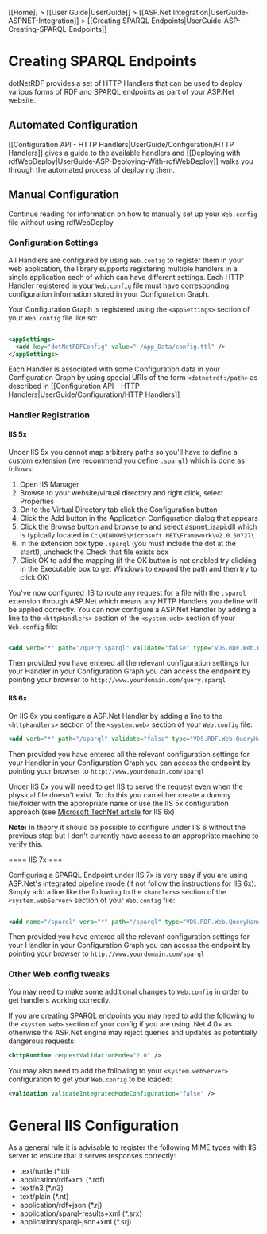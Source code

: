 [[Home]] > [[User Guide|UserGuide]] > [[ASP.Net Integration|UserGuide-ASPNET-Integration]] > [[Creating SPARQL Endpoints|UserGuide-ASP-Creating-SPARQL-Endpoints]]

# Creating SPARQL Endpoints 

dotNetRDF provides a set of HTTP Handlers that can be used to deploy various forms of RDF and SPARQL endpoints as part of your ASP.Net website.

## Automated Configuration 

[[Configuration API - HTTP Handlers|UserGuide/Configuration/HTTP Handlers]] gives a guide to the available handlers and [[Deploying with rdfWebDeploy|UserGuide-ASP-Deploying-With-rdfWebDeploy]] walks you through the automated process of deploying them.

## Manual Configuration 

Continue reading for information on how to manually set up your `Web.config` file without using rdfWebDeploy

### Configuration Settings

All Handlers are configured by using `Web.config` to register them in your web application, the library supports registering multiple handlers in a single application each of which can have different settings. Each HTTP Handler registered in your `Web.config` file must have corresponding configuration information stored in your Configuration Graph.

Your Configuration Graph is registered using the `<appSettings>` section of your `Web.config` file like so:

```xml

<appSettings>
  <add key="dotNetRDFConfig" value="~/App_Data/config.ttl" />
</appSettings>
```

Each Handler is associated with some Configuration data in your Configuration Graph by using special URIs of the form `<dotnetrdf:/path>` as described in [[Configuration API - HTTP Handlers|UserGuide/Configuration/HTTP Handlers]]

### Handler Registration 

#### IIS 5x 

Under IIS 5x you cannot map arbitrary paths so you'll have to define a custom extension (we recommend you define `.sparql`) which is done as follows:

1. Open IIS Manager
1. Browse to your website/virtual directory and right click, select Properties
1. On to the Virtual Directory tab click the Configuration button
1. Click the Add button in the Application Configuration dialog that appears
1. Click the Browse button and browse to and select aspnet_isapi.dll which is typically located in `C:\WINDOWS\Microsoft.NET\Framework\v2.0.50727\`
1. In the extension box type `.sparql` (you must include the dot at the start!), uncheck the Check that file exists box
1. Click OK to add the mapping (if the OK button is not enabled try clicking in the Executable box to get Windows to expand the path and then try to click OK)

You've now configured IIS to route any request for a file with the `.sparql` extension through ASP.Net which means any HTTP Handlers you define will be applied correctly. You can now configure a ASP.Net Handler by adding a line to the `<httpHandlers>` section of the `<system.web>` section of your `Web.config` file:

```xml

<add verb="*" path="/query.sparql" validate="false" type="VDS.RDF.Web.QueryHandler" />
```

Then provided you have entered all the relevant configuration settings for your Handler in your Configuration Graph you can access the endpoint by pointing your browser to `http://www.yourdomain.com/query.sparql`

#### IIS 6x 

On IIS 6x you configure a ASP.Net Handler by adding a line to the `<httpHandlers>` section of the `<system.web>` section of your `Web.config` file:

```xml
<add verb="*" path="/sparql" validate="false" type="VDS.RDF.Web.QueryHandler" />
```

Then provided you have entered all the relevant configuration settings for your Handler in your Configuration Graph you can access the endpoint by pointing your browser to `http://www.yourdomain.com/sparql`

Under IIS 6x you will need to get IIS to serve the request even when the physical file doesn't exist. To do this you can either create a dummy file/folder with the appropriate name or use the IIS 5x configuration approach (see [Microsoft TechNet article](http://www.microsoft.com/technet/prodtechnol/WindowsServer2003/Library/IIS/4c840252-fab7-427e-a197-7facb6649106.mspx?mfr=true) for IIS 6x)

**Note:** In theory it should be possible to configure under IIS 6 without the previous step but I don't currently have access to an appropriate machine to verify this.

==== IIS 7x ===

Configuring a SPARQL Endpoint under IIS 7x is very easy if you are using ASP.Net's integrated pipeline mode (if not follow the instructions for IIS 6x). Simply add a line like the following to the `<handlers>` section of the `<system.webServer>` section of your `Web.config` file:

```xml

<add name="/sparql" verb="*" path="/sparql" type="VDS.RDF.Web.QueryHandler" />
```

Then provided you have entered all the relevant configuration settings for your Handler in your Configuration Graph you can access the endpoint by pointing your browser to `http://www.yourdomain.com/sparql`

### Other Web.config tweaks 

You may need to make some additional changes to `Web.config` in order to get handlers working correctly.

If you are creating SPARQL endpoints you may need to add the following to the `<system.web>` section of your config if you are using .Net 4.0+ as otherwise the ASP.Net engine may reject queries and updates as potentially dangerous requests:

```xml
<httpRuntime requestValidationMode="2.0" />
```

You may also need to add the following to your `<system.webServer>` configuration to get your `Web.config` to be loaded:

```xml
<validation validateIntegratedModeConfiguration="false" />
```

# General IIS Configuration 

As a general rule it is advisable to register the following MIME types with IIS server to ensure that it serves responses correctly:

* text/turtle (*.ttl)
* application/rdf+xml (*.rdf)
* text/n3 (*.n3)
* text/plain (*.nt)
* application/rdf+json (*.rj)
* application/sparql-results+xml (*.srx)
* application/sparql-json+xml (*.srj)
